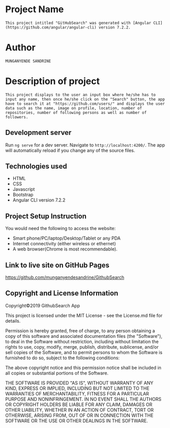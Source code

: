 # Project Name
`
This project intitled "GitHubSearch" was generated with [Angular CLI](https://github.com/angular/angular-cli) version 7.2.2.
`
# Author

`
MUNGANYENDE SANDRINE
`
# Description of project

`
This project displays to the user an input box where he/she has to input any name, then once he/she click on the "Search" button, the app have to search it at "https://github.com/users/" and displays the user data such as the name, image on profile, location, number of repositories, number of following persons as well as number of followers.
`

## Development server

Run `ng serve` for a dev server. Navigate to `http://localhost:4200/`. The app will automatically reload if you change any of the source files.

## Technologies used

* HTML
* CSS
* Javascript
* Bootstrap
* Angular CLI version 7.2.2

## Project Setup Instruction

You would need the following to access the website:
*  Smart phone/PC/laptop/Desktop/Tablet or any PDA 
*  Internet connectivity (either wireless or ethernet) 
*  A web browser(Chrome is most recommendable).

## Link to live site on GitHub Pages

https://github.com/munganyendesandrine/GithubSearch

## Copyright and License Information

Copyright©2019 GithubSearch App

This project is licensed under the MIT License - see the License.md file for details.

Permission is hereby granted, free of charge, to any person obtaining a copy of this software and associated documentation files (the "Software"), to deal in the Software without restriction, including without limitation the rights to use, copy, modify, merge, publish, distribute, sublicense, and/or sell copies of the Software, and to permit persons to whom the Software is furnished to do so, subject to the following conditions:

The above copyright notice and this permission notice shall be included in all copies or substantial portions of the Software.

THE SOFTWARE IS PROVIDED "AS IS", WITHOUT WARRANTY OF ANY KIND, EXPRESS OR IMPLIED, INCLUDING BUT NOT LIMITED TO THE WARRANTIES OF MERCHANTABILITY, FITNESS FOR A PARTICULAR PURPOSE AND NONINFRINGEMENT. IN NO EVENT SHALL THE AUTHORS OR COPYRIGHT HOLDERS BE LIABLE FOR ANY CLAIM, DAMAGES OR OTHER LIABILITY, WHETHER IN AN ACTION OF CONTRACT, TORT OR OTHERWISE, ARISING FROM, OUT OF OR IN CONNECTION WITH THE SOFTWARE OR THE USE OR OTHER DEALINGS IN THE SOFTWARE.
